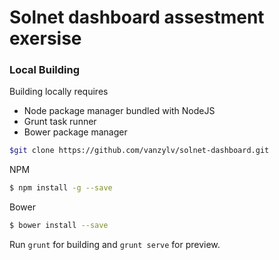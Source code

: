 # Solnet dashboard assestment exersise

### Local Building
Building locally requires 
- Node package manager bundled with NodeJS
- Grunt task runner
- Bower package manager

```sh
$git clone https://github.com/vanzylv/solnet-dashboard.git
```

NPM
```sh
$ npm install -g --save
```

Bower
```sh
$ bower install --save
```
Run `grunt` for building and `grunt serve` for preview.
